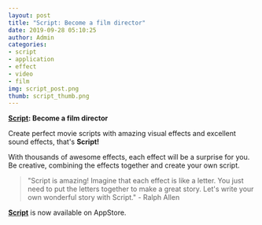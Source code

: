 ```yaml
---
layout: post
title: "Script: Become a film director"
date: 2019-09-28 05:10:25
author: Admin
categories:
- script
- application
- effect
- video
- film
img: script_post.png
thumb: script_thumb.png
---
```


**[Script][applink]: Become a film director**

Create perfect movie scripts with amazing visual effects and excellent sound effects, that's **Script!**

With thousands of awesome effects, each effect will be a surprise for you. Be creative, combining the effects together and create your own script.

> "Script is amazing! Imagine that each effect is like a letter. You just need to put the letters together to make a great story. Let's write your own wonderful story with Script." - Ralph Allen

**[Script][applink]** is now available on AppStore.

[applink]: https://apps.apple.com/app/id1465914366
